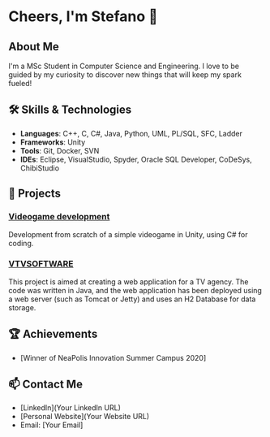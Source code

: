 # Cheers, I'm Stefano 👋

## About Me
I'm a MSc Student in Computer Science and Engineering. I love to be guided by my curiosity to discover new things that will keep my spark fueled!

## 🛠 Skills & Technologies
- **Languages**: C++, C, C#, Java, Python, UML, PL/SQL, SFC, Ladder
- **Frameworks**: Unity
- **Tools**: Git, Docker, SVN
- **IDEs**: Eclipse, VisualStudio, Spyder, Oracle SQL Developer, CoDeSys, ChibiStudio

## 🚀 Projects
### [Videogame development](https://github.com/ste-lic/bsc-projects/tree/main/multimedia-systems)
Development from scratch of a simple videogame in Unity, using C# for coding.


### [VTVSOFTWARE](https://github.com/ste-lic/bsc-projects/tree/main/software-engineering/VTVSOFTWARE)
This project is aimed at creating a web application for a TV agency. The code was written in Java, and the web application has been deployed using a web server (such as Tomcat or Jetty) and uses an H2 Database for data storage.

## 🏆 Achievements
<!-- - [Certification 1]
- [Award 1] -->
- [Winner of NeaPolis Innovation Summer Campus 2020]

## 📫 Contact Me
- [LinkedIn](Your LinkedIn URL)
- [Personal Website](Your Website URL)
- Email: [Your Email]
